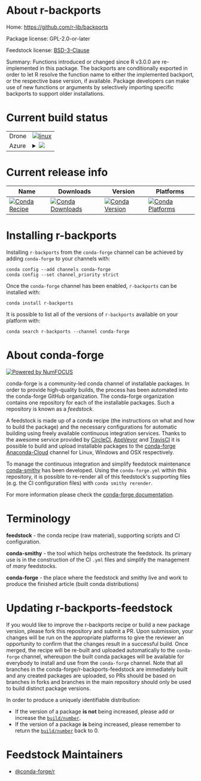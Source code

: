About r-backports
=================

Home: https://github.com/r-lib/backports

Package license: GPL-2.0-or-later

Feedstock license: [BSD-3-Clause](https://github.com/conda-forge/r-backports-feedstock/blob/master/LICENSE.txt)

Summary:  Functions introduced or changed since R v3.0.0 are re-implemented in this package. The backports are conditionally exported in order to let R resolve the function name to either the implemented backport, or the respective base version, if available. Package developers can make use of new functions or arguments by selectively importing specific backports to support older installations.

Current build status
====================


<table><tr>
    <td>Drone</td>
    <td>
      <a href="https://cloud.drone.io/conda-forge/r-backports-feedstock">
        <img alt="linux" src="https://img.shields.io/drone/build/conda-forge/r-backports-feedstock/master.svg?label=Linux">
      </a>
    </td>
  </tr>
    
  <tr>
    <td>Azure</td>
    <td>
      <details>
        <summary>
          <a href="https://dev.azure.com/conda-forge/feedstock-builds/_build/latest?definitionId=983&branchName=master">
            <img src="https://dev.azure.com/conda-forge/feedstock-builds/_apis/build/status/r-backports-feedstock?branchName=master">
          </a>
        </summary>
        <table>
          <thead><tr><th>Variant</th><th>Status</th></tr></thead>
          <tbody><tr>
              <td>linux_64_r_base3.6</td>
              <td>
                <a href="https://dev.azure.com/conda-forge/feedstock-builds/_build/latest?definitionId=983&branchName=master">
                  <img src="https://dev.azure.com/conda-forge/feedstock-builds/_apis/build/status/r-backports-feedstock?branchName=master&jobName=linux&configuration=linux_64_r_base3.6" alt="variant">
                </a>
              </td>
            </tr><tr>
              <td>linux_64_r_base4.0</td>
              <td>
                <a href="https://dev.azure.com/conda-forge/feedstock-builds/_build/latest?definitionId=983&branchName=master">
                  <img src="https://dev.azure.com/conda-forge/feedstock-builds/_apis/build/status/r-backports-feedstock?branchName=master&jobName=linux&configuration=linux_64_r_base4.0" alt="variant">
                </a>
              </td>
            </tr><tr>
              <td>linux_aarch64_r_base3.6</td>
              <td>
                <a href="https://dev.azure.com/conda-forge/feedstock-builds/_build/latest?definitionId=983&branchName=master">
                  <img src="https://dev.azure.com/conda-forge/feedstock-builds/_apis/build/status/r-backports-feedstock?branchName=master&jobName=linux&configuration=linux_aarch64_r_base3.6" alt="variant">
                </a>
              </td>
            </tr><tr>
              <td>linux_aarch64_r_base4.0</td>
              <td>
                <a href="https://dev.azure.com/conda-forge/feedstock-builds/_build/latest?definitionId=983&branchName=master">
                  <img src="https://dev.azure.com/conda-forge/feedstock-builds/_apis/build/status/r-backports-feedstock?branchName=master&jobName=linux&configuration=linux_aarch64_r_base4.0" alt="variant">
                </a>
              </td>
            </tr><tr>
              <td>linux_ppc64le_r_base3.6</td>
              <td>
                <a href="https://dev.azure.com/conda-forge/feedstock-builds/_build/latest?definitionId=983&branchName=master">
                  <img src="https://dev.azure.com/conda-forge/feedstock-builds/_apis/build/status/r-backports-feedstock?branchName=master&jobName=linux&configuration=linux_ppc64le_r_base3.6" alt="variant">
                </a>
              </td>
            </tr><tr>
              <td>linux_ppc64le_r_base4.0</td>
              <td>
                <a href="https://dev.azure.com/conda-forge/feedstock-builds/_build/latest?definitionId=983&branchName=master">
                  <img src="https://dev.azure.com/conda-forge/feedstock-builds/_apis/build/status/r-backports-feedstock?branchName=master&jobName=linux&configuration=linux_ppc64le_r_base4.0" alt="variant">
                </a>
              </td>
            </tr><tr>
              <td>osx_64_r_base3.6</td>
              <td>
                <a href="https://dev.azure.com/conda-forge/feedstock-builds/_build/latest?definitionId=983&branchName=master">
                  <img src="https://dev.azure.com/conda-forge/feedstock-builds/_apis/build/status/r-backports-feedstock?branchName=master&jobName=osx&configuration=osx_64_r_base3.6" alt="variant">
                </a>
              </td>
            </tr><tr>
              <td>osx_64_r_base4.0</td>
              <td>
                <a href="https://dev.azure.com/conda-forge/feedstock-builds/_build/latest?definitionId=983&branchName=master">
                  <img src="https://dev.azure.com/conda-forge/feedstock-builds/_apis/build/status/r-backports-feedstock?branchName=master&jobName=osx&configuration=osx_64_r_base4.0" alt="variant">
                </a>
              </td>
            </tr><tr>
              <td>osx_arm64</td>
              <td>
                <a href="https://dev.azure.com/conda-forge/feedstock-builds/_build/latest?definitionId=983&branchName=master">
                  <img src="https://dev.azure.com/conda-forge/feedstock-builds/_apis/build/status/r-backports-feedstock?branchName=master&jobName=osx&configuration=osx_arm64_" alt="variant">
                </a>
              </td>
            </tr><tr>
              <td>win_64_r_base3.6</td>
              <td>
                <a href="https://dev.azure.com/conda-forge/feedstock-builds/_build/latest?definitionId=983&branchName=master">
                  <img src="https://dev.azure.com/conda-forge/feedstock-builds/_apis/build/status/r-backports-feedstock?branchName=master&jobName=win&configuration=win_64_r_base3.6" alt="variant">
                </a>
              </td>
            </tr><tr>
              <td>win_64_r_base4.0</td>
              <td>
                <a href="https://dev.azure.com/conda-forge/feedstock-builds/_build/latest?definitionId=983&branchName=master">
                  <img src="https://dev.azure.com/conda-forge/feedstock-builds/_apis/build/status/r-backports-feedstock?branchName=master&jobName=win&configuration=win_64_r_base4.0" alt="variant">
                </a>
              </td>
            </tr>
          </tbody>
        </table>
      </details>
    </td>
  </tr>
</table>

Current release info
====================

| Name | Downloads | Version | Platforms |
| --- | --- | --- | --- |
| [![Conda Recipe](https://img.shields.io/badge/recipe-r--backports-green.svg)](https://anaconda.org/conda-forge/r-backports) | [![Conda Downloads](https://img.shields.io/conda/dn/conda-forge/r-backports.svg)](https://anaconda.org/conda-forge/r-backports) | [![Conda Version](https://img.shields.io/conda/vn/conda-forge/r-backports.svg)](https://anaconda.org/conda-forge/r-backports) | [![Conda Platforms](https://img.shields.io/conda/pn/conda-forge/r-backports.svg)](https://anaconda.org/conda-forge/r-backports) |

Installing r-backports
======================

Installing `r-backports` from the `conda-forge` channel can be achieved by adding `conda-forge` to your channels with:

```
conda config --add channels conda-forge
conda config --set channel_priority strict
```

Once the `conda-forge` channel has been enabled, `r-backports` can be installed with:

```
conda install r-backports
```

It is possible to list all of the versions of `r-backports` available on your platform with:

```
conda search r-backports --channel conda-forge
```


About conda-forge
=================

[![Powered by NumFOCUS](https://img.shields.io/badge/powered%20by-NumFOCUS-orange.svg?style=flat&colorA=E1523D&colorB=007D8A)](http://numfocus.org)

conda-forge is a community-led conda channel of installable packages.
In order to provide high-quality builds, the process has been automated into the
conda-forge GitHub organization. The conda-forge organization contains one repository
for each of the installable packages. Such a repository is known as a *feedstock*.

A feedstock is made up of a conda recipe (the instructions on what and how to build
the package) and the necessary configurations for automatic building using freely
available continuous integration services. Thanks to the awesome service provided by
[CircleCI](https://circleci.com/), [AppVeyor](https://www.appveyor.com/)
and [TravisCI](https://travis-ci.com/) it is possible to build and upload installable
packages to the [conda-forge](https://anaconda.org/conda-forge)
[Anaconda-Cloud](https://anaconda.org/) channel for Linux, Windows and OSX respectively.

To manage the continuous integration and simplify feedstock maintenance
[conda-smithy](https://github.com/conda-forge/conda-smithy) has been developed.
Using the ``conda-forge.yml`` within this repository, it is possible to re-render all of
this feedstock's supporting files (e.g. the CI configuration files) with ``conda smithy rerender``.

For more information please check the [conda-forge documentation](https://conda-forge.org/docs/).

Terminology
===========

**feedstock** - the conda recipe (raw material), supporting scripts and CI configuration.

**conda-smithy** - the tool which helps orchestrate the feedstock.
                   Its primary use is in the construction of the CI ``.yml`` files
                   and simplify the management of *many* feedstocks.

**conda-forge** - the place where the feedstock and smithy live and work to
                  produce the finished article (built conda distributions)


Updating r-backports-feedstock
==============================

If you would like to improve the r-backports recipe or build a new
package version, please fork this repository and submit a PR. Upon submission,
your changes will be run on the appropriate platforms to give the reviewer an
opportunity to confirm that the changes result in a successful build. Once
merged, the recipe will be re-built and uploaded automatically to the
`conda-forge` channel, whereupon the built conda packages will be available for
everybody to install and use from the `conda-forge` channel.
Note that all branches in the conda-forge/r-backports-feedstock are
immediately built and any created packages are uploaded, so PRs should be based
on branches in forks and branches in the main repository should only be used to
build distinct package versions.

In order to produce a uniquely identifiable distribution:
 * If the version of a package **is not** being increased, please add or increase
   the [``build/number``](https://docs.conda.io/projects/conda-build/en/latest/resources/define-metadata.html#build-number-and-string).
 * If the version of a package **is** being increased, please remember to return
   the [``build/number``](https://docs.conda.io/projects/conda-build/en/latest/resources/define-metadata.html#build-number-and-string)
   back to 0.

Feedstock Maintainers
=====================

* [@conda-forge/r](https://github.com/conda-forge/r/)

